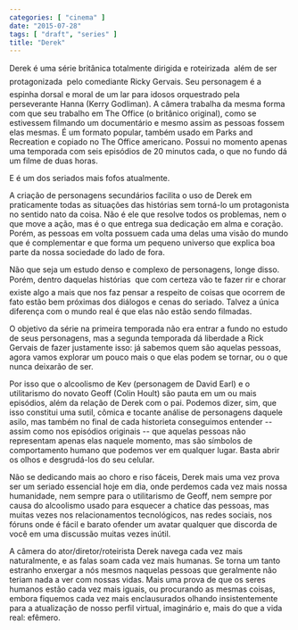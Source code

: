 ```yaml
---
categories: [ "cinema" ]
date: "2015-07-28"
tags: [ "draft", "series" ]
title: "Derek"
---
```

Derek é uma série britânica totalmente dirigida e roteirizada  além
de ser protagonizada  pelo comediante Ricky Gervais. Seu personagem
é a espinha dorsal e moral de um lar para idosos orquestrado pela
perseverante Hanna (Kerry Godliman). A câmera trabalha da mesma forma com
que seu trabalho em The Office (o britânico original), como se estivessem
filmando um documentário e mesmo assim as pessoas fossem elas mesmas. É
um formato popular, também usado em Parks and Recreation e copiado no
The Office americano. Possui no momento apenas uma temporada com seis
episódios de 20 minutos cada, o que no fundo dá um filme de duas horas.

E é um dos seriados mais fofos atualmente.

A criação de personagens secundários facilita o uso de Derek em
praticamente todas as situações das histórias sem torná-lo um
protagonista no sentido nato da coisa. Não é ele que resolve todos os
problemas, nem o que move a ação, mas é o que entrega sua dedicação
em alma e coração. Porém, as pessoas em volta possuem cada uma delas
uma visão do mundo que é complementar e que forma um pequeno universo
que explica boa parte da nossa sociedade do lado de fora.

Não que seja um estudo denso e complexo de personagens, longe
disso. Porém, dentro daquelas histórias  que com certeza vão te
fazer rir e chorar  existe algo a mais que nos faz pensar a respeito
de coisas que ocorrem de fato estão bem próximas dos diálogos e cenas
do seriado. Talvez a única diferença com o mundo real é que elas não
estão sendo filmadas.

O objetivo da série na primeira temporada não era entrar a fundo no
estudo de seus personagens, mas a segunda temporada dá liberdade a Rick
Gervais de fazer justamente isso: já sabemos quem são aquelas pessoas,
agora vamos explorar um pouco mais o que elas podem se tornar, ou o que
nunca deixarão de ser.

Por isso que o alcoolismo de Kev (personagem de David Earl) e o
utilitarismo do novato Geoff (Colin Hoult) são pauta em um ou mais
episódios, além da relação de Derek com o pai. Podemos dizer, sim,
que isso constitui uma sutil, cômica e tocante análise de personagens
daquele asilo, mas também no final de cada historieta conseguimos
entender -- assim como nos episódios originais -- que aquelas pessoas
não representam apenas elas naquele momento, mas são símbolos de
comportamento humano que podemos ver em qualquer lugar. Basta abrir os
olhos e desgrudá-los do seu celular.

Não se dedicando mais ao choro e riso fáceis, Derek mais uma vez prova
ser um seriado essencial hoje em dia, onde perdemos cada vez mais nossa
humanidade, nem sempre para o utilitarismo de Geoff, nem sempre por causa
do alcoolismo usado para esquecer a chatice das pessoas, mas muitas vezes
nos relacionamentos tecnológicos, nas redes sociais, nos fóruns onde
é fácil e barato ofender um avatar qualquer que discorda de você em
uma discussão muitas vezes inútil.

A câmera do ator/diretor/roteirista Derek navega cada vez mais
naturalmente, e as falas soam cada vez mais humanas. Se torna um tanto
estranho enxergar a nós mesmos naquelas pessoas que geralmente não
teriam nada a ver com nossas vidas. Mais uma prova de que os seres
humanos estão cada vez mais iguais, ou procurando as mesmas coisas,
embora fiquemos cada vez mais enclausurados olhando insistentemente para
a atualização de nosso perfil virtual, imaginário e, mais do que a
vida real: efêmero.
